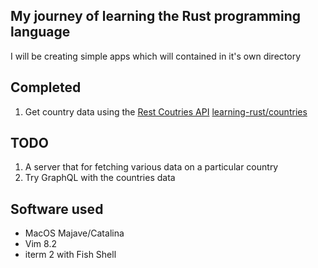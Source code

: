 ## My journey of learning the Rust programming language
I will be creating simple apps which will contained in it's own directory

## Completed
1. Get country data using the [Rest Coutries API](https://restcountries.eu/) [learning-rust/countries](https://github.com/mahanthathreyee/learning-rust/tree/master/countries)

## TODO
1. A server that for fetching various data on a particular country 
2. Try GraphQL with the countries data

## Software used
* MacOS Majave/Catalina
* Vim 8.2
* iterm 2 with Fish Shell
